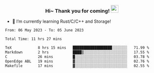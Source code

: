 <h3 align="center">
    Hi~ Thank you for coming!
    <img src="https://media.giphy.com/media/hvRJCLFzcasrR4ia7z/giphy.gif" width="25px">
</h3>

<!--
**pineapple-man/pineapple-man** is a ✨ _special_ ✨ repository because its `README.md` (this file) appears on your GitHub profile.

Here are some ideas to get you started:
- 🔭 I’m currently working on ...
- 🤔 I’m looking for help with ...
- 💬 Ask me about ...
- 📫 How to reach me: ...
- 😄 Pronouns: ...
- ⚡ Fun fact: 
- 👯 I’m looking to collaborate on kubernetes
-->
- 🌱 I’m currently learning Rust/C/C++ and Storage!

<!--START_SECTION:waka-->

```txt
From: 06 May 2023 - To: 05 June 2023

Total Time: 11 hrs 27 mins

TeX            8 hrs 15 mins   ██████████████████░░░░░░░   71.99 %
Markdown       2 hrs           ████▒░░░░░░░░░░░░░░░░░░░░   17.55 %
C              26 mins         █░░░░░░░░░░░░░░░░░░░░░░░░   03.78 %
OpenEdge ABL   19 mins         ▓░░░░░░░░░░░░░░░░░░░░░░░░   02.76 %
Makefile       17 mins         ▓░░░░░░░░░░░░░░░░░░░░░░░░   02.55 %
```

<!--END_SECTION:waka-->
